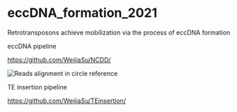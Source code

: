 # eccDNA_formation_2021
Retrotransposons achieve mobilization via the process of eccDNA formation


eccDNA pipeline 

https://github.com/WeijiaSu/NCDD/

![Reads alignment in circle reference](https://github.com/ZhaoZhangZZlab/eccDNA_formation_2021/tree/main/image/circle_reads.jpg)


TE insertion pipeline


https://github.com/WeijiaSu/TEinsertion/
